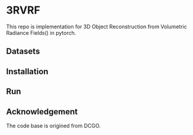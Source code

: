 # 3RVRF
This repo is implementation for 3D Object Reconstruction from Volumetric Radiance Fields() in pytorch. 
## Datasets
## Installation
## Run
## Acknowledgement
The code base is origined from DCGO.
